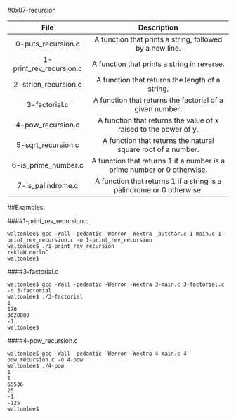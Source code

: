 #0x07-recursion

|                  File                       |                     Description                     |
| :-----------------------------------------: |  :-----------------------------------------------:  |
|        0-puts_recursion.c                   |   A function that prints a string, followed by a new line. |
|        1-print_rev_recursion.c              |   A function that prints a string in reverse. |
|        2-strlen_recursion.c                 |   A function that returns the length of a string.  |
|        3-factorial.c                        |   A function that returns the factorial of a given number. |
|        4-pow_recursion.c                    |   A function that returns the value of x raised to the power of y. |
|        5-sqrt_recursion.c                   |   A function that returns the natural square root of a number.  |
|        6-is_prime_number.c                  |   A function that returns 1 if a number is a prime number or 0 otherwise.  |
|        7-is_palindrome.c                    |   A function that returns 1 if a string is a palindrome or 0 otherwise. |

##Examples:

####1-print_rev_recursion.c
```
waltonlee$ gcc -Wall -pedantic -Werror -Wextra _putchar.c 1-main.c 1-print_rev_recursion.c -o 1-print_rev_recursion
waltonlee$ ./1-print_rev_recursion
reklaW notloC
waltonlee$ 
```
####3-factorial.c
```
waltonlee$ gcc -Wall -pedantic -Werror -Wextra 3-main.c 3-factorial.c -o 3-factorial
waltonlee$ ./3-factorial
1
120
3628800
-1
waltonlee$ 
```
####4-pow_recursion.c
```
waltonlee$ gcc -Wall -pedantic -Werror -Wextra 4-main.c 4-pow_recursion.c -o 4-pow
waltonlee$ ./4-pow 
1
1
65536
25
-1
-125
waltonlee$
